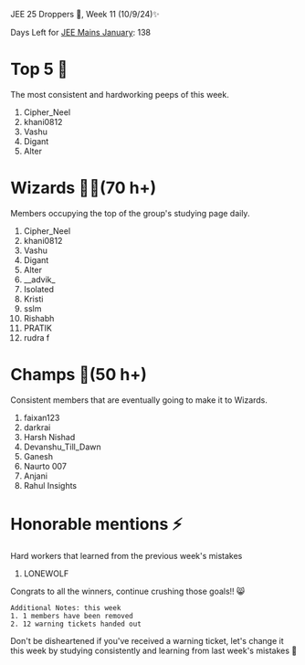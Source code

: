 JEE 25 Droppers 🚀, Week 11 (10/9/24)✨

Days Left for [JEE Mains January](https://2mos.github.io/): 138

# Top 5 👑
The most consistent and hardworking peeps of this week. 
1. Cipher_Neel
2. khani0812
3. Vashu
4. Digant
5. Alter
 
# Wizards 🧙‍♂️(70 h+)
Members occupying the top of the group's studying page daily. 
1. Cipher_Neel
2. khani0812
3. Vashu
4. Digant
5. Alter
6. \_\_advik_
7. Isolated
8. Kristi
9. sslm
10. Rishabh
11. PRATIK
12. rudra f

# Champs 🐐(50 h+)
Consistent members that are eventually going to make it to Wizards. 
1. faixan123
2. darkrai
3. Harsh Nishad
4. Devanshu_Till_Dawn
5. Ganesh
6. Naurto 007
7. Anjani
8. Rahul Insights

# Honorable mentions ⚡
Hard workers that learned from the previous week's mistakes 
1. LONEWOLF



Congrats to all the winners, continue crushing those goals!! 😸

```
Additional Notes: this week
1. 1 members have been removed
2. 12 warning tickets handed out
```

Don't be disheartened if you've received a warning ticket, let's change it this week by studying consistently and learning from last week's mistakes 💪

